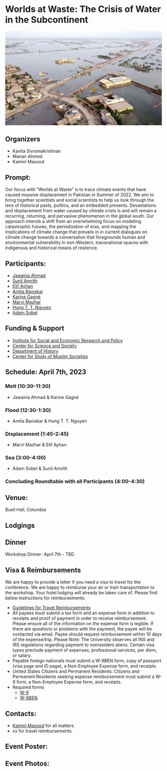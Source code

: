 # Worlds at Waste: The Crisis of Water in the Subcontinent 

![WorldatWaste](images/wawcover.jpeg)

## Organizers
- Kavita Sivramakrishnan
- Manan Ahmed
- Kamini Masood

## Prompt: 
Our focus with “Worlds at Waste” is to trace climate events that have caused massive displacement in Pakistan in Summer of 2022. We aim to bring together scientists and social scientists to help us look through the lens of historical pasts, politics, and an embedded presents. Devastations and displacement from water caused by climate crists is and will remain a recurring, returning, and pervasive phenomenon in the global south. Our approach intends a shift from an overwhelming focus on modeling catastrophic futures, the periodization of eras, and mapping the implications of climate change that prevails in  in current dialogues on climate change towards a conversation that foregrounds human and environmental vulnerability in non-Western, transnational spaces with indigenous and historical means of reslience.

## Participants:

- [Jawairia Ahmad](https://www.linkedin.com/in/jawairia-ahmad)
- [Sunil Amrith](https://history.yale.edu/people/sunil-amrith)  
- [Elif Ayhan](https://blogs.worldbank.org/team/elif-ayhan) 
- [Amita Baviskar](https://www.ashoka.edu.in/profile/amita-baviskar/)
- [Karine Gagné](https://socioanthro.uoguelph.ca/people/karine-gagn%C3%A9)
- [Marvi Mazhar](https://www.marvimazhar.com/)
- [Hung T. T. Nguyen](https://people.climate.columbia.edu/users/profile/tan-thai-hung-nguyen)
- [Adam Sobel](https://www.apam.columbia.edu/faculty/adam-sobel)


## Funding & Support
- [Institute for Social and Economic Research and Policy](https://www.iserp.columbia.edu/)
- [Center for Science and Society](https://scienceandsociety.columbia.edu/)
- [Department of History](http://history.columbia.edu)
- [Center for Study of Muslim Societies](http://csms.columbia.edu)


## Schedule: April 7th, 2023

### Melt (10:30-11:30)
- Jawairia Ahmad & Karine Gagné

### Flood (12:30-1:30)
- Amita Baviskar & Hung T. T. Nguyen

### Displacement (1:45-2:45)
- Marvi Mazhar & Elif Ayhan

### Sea (3:00-4:00)
- Adam Sobel & Sunil Amrith

### Concluding Roundtable with all Participants (4:00-4:30)

## Venue:
Buell Hall, Columbia
 
## Lodgings

## Dinner
Workshop Dinner- April 7th - TBD

## Visa & Reimbursements
We are happy to provide a letter if you need a visa to travel for the conference. We are happy to reimburse your air or train transportation to the workshop. Your hotel lodging will already be taken care of. Please find below instructions for reimbursements:
* [Guidelines for Travel Reimbursements](http://history.columbia.edu/resources/reimbursement-and-payment-for-non-cu-employees/)
 * All payees must submit a tax form and an expense form in addition to receipts and proof of payment in order to receive reimbursement. Please ensure all of the information on the expense form is legible. If there are questions or problems with the payment, the payee will be contacted via email. Payee should request reimbursement within 10 days of the expense/trip. Please Note: The University observes all INS and IRS regulations regarding payment to nonresident aliens. Certain visa types preclude payment of expenses, professional services, per diem, or salary.
 * Payable foreign nationals must submit a W-8BEN form, copy of passport (visa page and ID page), a Non-Employee Expense form, and receipts.
 * United States Citizens and Permanent Residents: Citizens and Permanent Residents seeking expense reimbursement must submit a W-9 form, a Non-Employee Expense form, and receipts.
* Required forms
  * [W-9](https://www.irs.gov/pub/irs-pdf/fw9.pdf)
  * [W-8BEN](https://www.irs.gov/pub/irs-pdf/fw8ben.pdf)

## Contacts:
* [Kamini Masood](mailto:km3599@columbia.edu) for all matters.
* xx for travel reimbursements.

## Event Poster:

## Event Photos:

